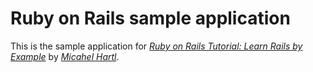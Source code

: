 # Ruby on Rails sample application

This is the sample application for 
[*Ruby on Rails Tutorial: Learn Rails by Example*](http://railstutorial.org/)
by [*Micahel Hartl*](http://michaelhartl.com/).